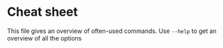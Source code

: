 # Cheat sheet
This file gives an overview of often-used commands. Use `--help` to get an overview of all the options